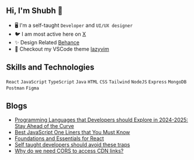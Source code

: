 ## Hi, I'm Shubh 👋

<!-- Introduction -->
- 🖥 I'm a self-taught `Developer` and `UI/UX designer`
- 🐦 I am most active here on [X](https://twitter.com/shubhstwt)
- ✨ Design Related [Behance](https://www.behance.net/shubhsharma7)
- 🌈 Checkout my VSCode theme [lazyvim](https://marketplace.visualstudio.com/items?itemName=ShubhSharma.lazyvim-theme)

<!-- My Skills -->
## Skills and Technologies
`React` `JavaScript` `TypeScript` `Java` `HTML` `CSS` `Tailwind` `NodeJS` `Express` `MongoDB` `Postman` `Figma`

## Blogs

<!-- BLOG-POST-LIST:START -->
- [Programming Languages that Developers should Explore in 2024-2025: Stay Ahead of the Curve](https://shubhsharma19.hashnode.dev/programming-languages-that-developers-should-explore-in-2024-2025-stay-ahead-of-the-curve)
- [Best JavaScript One Liners that You Must Know](https://shubhsharma19.hashnode.dev/best-javascript-one-liners-to-know)
- [Foundations and Essentials for React](https://shubhsharma19.hashnode.dev/foundations-and-essentials-for-react)
- [Self taught developers should avoid these traps](https://shubhsharma19.hashnode.dev/self-taught-developers-should-avoid-these-traps)
- [Why do we need CORS to access CDN links?](https://shubhsharma19.hashnode.dev/why-do-we-need-cors-to-access-cdn-links)
<!-- BLOG-POST-LIST:END -->
